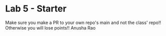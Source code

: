 # Lab 5 - Starter
Make sure you make a PR to your own repo's main and not the class' repo!! Otherwise you will lose points!!
Anusha Rao